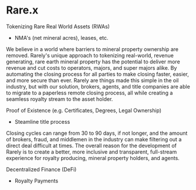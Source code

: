 # Rare.x

Tokenizing Rare Real World Assets (RWAs)
  - NMA's (net mineral acres), leases, etc.

We believe in a world where barriers to mineral property ownership are removed. Rarely's unique approach to tokenizing real-world, revenue generating, rare earth mineral property has the potential to deliver more revenue and cut costs to operators, majors, and super majors alike. By automating the closing process for all parties to make closing faster, easier, and more secure than ever. Rarely are things made this simple in the oil industry, but with our solution, brokers, agents, and title companies are able to migrate to a paperless remote closing process, all while creating a seamless royalty stream to the asset holder.

Proof of Existence (e.g. Certificates, Degrees, Legal Ownership)
  - Steamline title process

Closing cycles can range from 30 to 90 days, if not longer, and the amount of brokers, fraud, and middlemen in the industry can make filtering out a direct deal difficult at times. The overall reason for the development of Rarely is to create a better, more inclusive and transparent, full-stream experience for royalty producing, mineral property holders, and agents.

Decentralized Finance (DeFi) 
  - Royalty Payments
